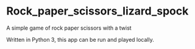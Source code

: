 # Rock_paper_scissors_lizard_spock
 A simple game of rock paper scissors with a twist

Written in Python 3, this app can be run and played locally.
